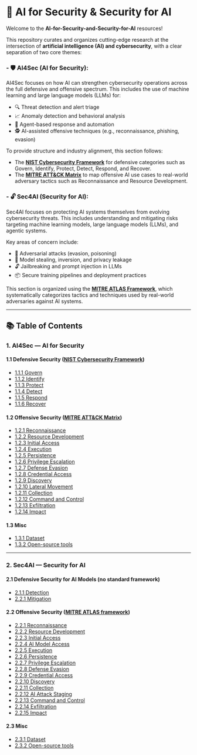 # 🧠 AI for Security & Security for AI

Welcome to the **AI-for-Security-and-Security-for-AI** resources!

This repository curates and organizes cutting-edge research at the intersection of **artificial intelligence (AI) and cybersecurity**, with a clear separation of two core themes:
### - 🛡️ AI4Sec (AI for Security): 

AI4Sec focuses on how AI can strengthen cybersecurity operations across the full defensive and offensive spectrum. This includes the use of machine learning and large language models (LLMs) for:

  - 🔍 Threat detection and alert triage  
  - 📈 Anomaly detection and behavioral analysis  
  - 🤖 Agent-based response and automation  
  - 🕵️ AI-assisted offensive techniques (e.g., reconnaissance, phishing, evasion)

To provide structure and industry alignment, this section follows:

  - The **[NIST Cybersecurity Framework](https://www.nist.gov/cyberframework)** for defensive categories such as Govern, Identify, Protect, Detect, Respond, and Recover.  
  - The **[MITRE ATT&CK Matrix](https://attack.mitre.org/)** to map offensive AI use cases to real-world adversary tactics such as Reconnaissance and Resource Development.

### - 🔓 Sec4AI (Security for AI): 

Sec4AI focuses on protecting AI systems themselves from evolving cybersecurity threats. This includes understanding and mitigating risks targeting machine learning models, large language models (LLMs), and agentic systems.

Key areas of concern include:

- 🎯 Adversarial attacks (evasion, poisoning)
- 🧠 Model stealing, inversion, and privacy leakage
- 🔓 Jailbreaking and prompt injection in LLMs
- 📦 Secure training pipelines and deployment practices

This section is organized using the **[MITRE ATLAS Framework](https://atlas.mitre.org/matrices/ATLAS)**, which systematically categorizes tactics and techniques used by real-world adversaries against AI systems.

---

## 📚 Table of Contents

### 1. AI4Sec — AI for Security

#### 1.1 Defensive Security ([NIST Cybersecurity Framework](https://www.nist.gov/cyberframework))
- [1.1.1 Govern](#)
- [1.1.2 Identify](#)
- [1.1.3 Protect](#)
- [1.1.4 Detect](#)
- [1.1.5 Respond](#)
- [1.1.6 Recover](#)

#### 1.2 Offensive Security ([MITRE ATT&CK Matrix](https://attack.mitre.org/))
- [1.2.1 Reconnaissance](#)
- [1.2.2 Resource Development](#)
- [1.2.3 Initial Access](#)
- [1.2.4 Execution](#)
- [1.2.5 Persistence](#)
- [1.2.6 Privilege Escalation](#)
- [1.2.7 Defense Evasion](#)
- [1.2.8 Credential Access](#)
- [1.2.9 Discovery](#)
- [1.2.10 Lateral Movement](#)
- [1.2.11 Collection](#)
- [1.2.12 Command and Control](#)
- [1.2.13 Exfiltration](#)
- [1.2.14 Impact](#)

#### 1.3 Misc
- [1.3.1 Dataset](#)
- [1.3.2 Open-source tools](#)

---
### 2. Sec4AI — Security for AI
#### 2.1 Defensive Security for AI Models (no standard framework)
- [2.1.1 Detection](#)
- [2.2.1 Mitigation](#)
#### 2.2 Offensive Security ([MITRE ATLAS framework](https://atlas.mitre.org/matrices/ATLAS))
- [2.2.1 Reconnaissance](#)
- [2.2.2 Resource Development](#)
- [2.2.3 Initial Access](#)
- [2.2.4 AI Model Access](#)
- [2.2.5 Execution](#)
- [2.2.6 Persistence](#)
- [2.2.7 Privilege Escalation](#)
- [2.2.8 Defense Evasion](#)
- [2.2.9 Credential Access](#)
- [2.2.10 Discovery](#)
- [2.2.11 Collection](#)
- [2.2.12 AI Attack Staging](#)
- [2.2.13 Command and Control](#)
- [2.2.14 Exfiltration](#)
- [2.2.15 Impact](#)

#### 2.3 Misc
- [2.3.1 Dataset](#)
- [2.3.2 Open-source tools](#)
